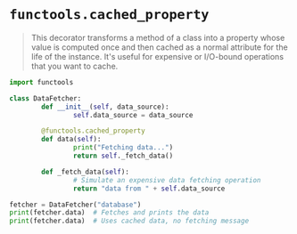# `functools.cached_property`

> This decorator transforms a method of a class into a property whose value is computed once and then cached as a normal attribute for the life of the instance. It's useful for expensive or I/O-bound operations that you want to cache.

```python
import functools

class DataFetcher:
		def __init__(self, data_source):
				self.data_source = data_source

		@functools.cached_property
		def data(self):
				print("Fetching data...")
				return self._fetch_data()

		def _fetch_data(self):
				# Simulate an expensive data fetching operation
				return "data from " + self.data_source

fetcher = DataFetcher("database")
print(fetcher.data)  # Fetches and prints the data
print(fetcher.data)  # Uses cached data, no fetching message
```
